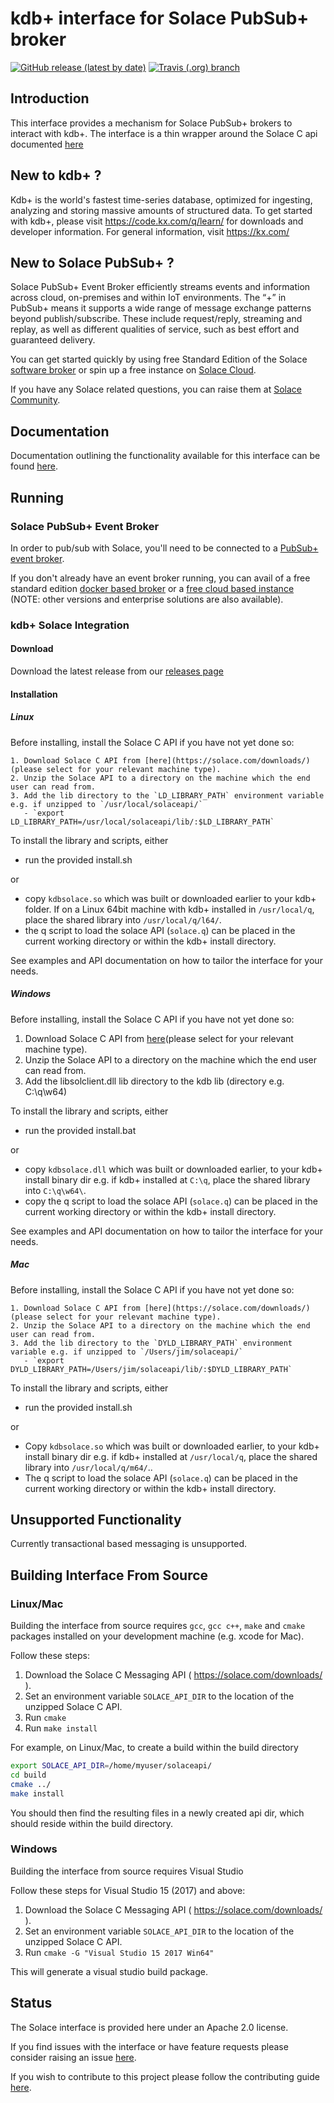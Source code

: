 
# kdb+ interface for Solace PubSub+ broker

[![GitHub release (latest by date)](https://img.shields.io/github/v/release/kxsystems/solace?include_prereleases)](https://github.com/kxsystems/solace/releases) [![Travis (.org) branch](https://img.shields.io/travis/kxsystems/solace/master?label=travis%20build)](https://travis-ci.org/kxsystems/solace/branches)

## Introduction

This interface provides a mechanism for Solace PubSub+ brokers to interact with kdb+. The interface is a thin wrapper around the Solace C api documented [here](https://docs.solace.com/API-Developer-Online-Ref-Documentation/c/index.html)

## New to kdb+ ?

Kdb+ is the world's fastest time-series database, optimized for ingesting, analyzing and storing massive amounts of structured data. To get started with kdb+, please visit https://code.kx.com/q/learn/ for downloads and developer information. For general information, visit https://kx.com/

## New to Solace PubSub+ ?

Solace PubSub+ Event Broker efficiently streams events and information across cloud, on-premises and within IoT environments. The “+” in PubSub+ means it supports a wide range of message exchange patterns beyond publish/subscribe. These include request/reply, streaming and replay, as well as different qualities of service, such as best effort and guaranteed delivery.

You can get started quickly by using free Standard Edition of the Solace [software broker](https://solace.com/products/event-broker/software/) or spin up a free instance on [Solace Cloud](https://console.solace.cloud/login/new-account).

If you have any Solace related questions, you can raise them at [Solace Community](https://solace.community/).

## Documentation

Documentation outlining the functionality available for this interface can be found [here](https://code.kx.com/q/interfaces/solace).

## Running

### Solace PubSub+ Event Broker

In order to pub/sub with Solace, you'll need to be connected to a [PubSub+ event broker](https://solace.com/products/event-broker/).

If you don't already have an event broker running, you can avail of a free standard edition [docker based broker](https://github.com/SolaceLabs/solace-single-docker-compose) or a [free cloud based instance](https://console.solace.cloud/login/new-account) (NOTE: other versions and enterprise solutions are also available).

### kdb+ Solace Integration

#### Download

Download the latest release from our [releases page](https://github.com/KxSystems/solace/releases)

#### Installation

##### Linux

Before installing, install the Solace C API if you have not yet done so:

    1. Download Solace C API from [here](https://solace.com/downloads/)(please select for your relevant machine type).
    2. Unzip the Solace API to a directory on the machine which the end user can read from.
    3. Add the lib directory to the `LD_LIBRARY_PATH` environment variable e.g. if unzipped to `/usr/local/solaceapi/`
       - `export LD_LIBRARY_PATH=/usr/local/solaceapi/lib/:$LD_LIBRARY_PATH`

To install the library and scripts, either

- run the provided install.sh

or

- copy `kdbsolace.so` which was built or downloaded earlier to your kdb+ folder. If on a Linux 64bit machine with kdb+ installed in `/usr/local/q`, place the shared library into `/usr/local/q/l64/`.
- the q script to load the solace API (`solace.q`) can be placed in the current working directory or within the kdb+ install directory.


See examples and API documentation on how to tailor the interface for your needs.

##### Windows

Before installing, install the Solace C API if you have not yet done so:

1. Download Solace C API from [here](https://solace.com/downloads/)(please select for your relevant machine type).
2. Unzip the Solace API to a directory on the machine which the end user can read from.
3. Add the libsolclient.dll lib directory to the kdb lib (directory e.g. C:\q\w64)

To install the library and scripts, either

- run the provided install.bat

or

- copy `kdbsolace.dll` which was built or downloaded earlier, to your kdb+ install binary dir e.g. if kdb+ installed at `C:\q`, place the shared library into `C:\q\w64\`.
- copy the q script to load the solace API (`solace.q`) can be placed in the current working directory or within the kdb+ install directory.

See examples and API documentation on how to tailor the interface for your needs.

##### Mac 

Before installing, install the Solace C API if you have not yet done so:

    1. Download Solace C API from [here](https://solace.com/downloads/)(please select for your relevant machine type).
    2. Unzip the Solace API to a directory on the machine which the end user can read from.
    3. Add the lib directory to the `DYLD_LIBRARY_PATH` environment variable e.g. if unzipped to `/Users/jim/solaceapi/`
       - `export DYLD_LIBRARY_PATH=/Users/jim/solaceapi/lib/:$DYLD_LIBRARY_PATH`

To install the library and scripts, either

- run the provided install.sh

or

- Copy `kdbsolace.so` which was built or downloaded earlier, to your kdb+ install binary dir e.g. if kdb+ installed at `/usr/local/q`, place the shared library into `/usr/local/q/m64/`..
- The q script to load the solace API (`solace.q`) can be placed in the current working directory or within the kdb+ install directory.

## Unsupported Functionality

Currently transactional based messaging is unsupported.

## Building Interface From Source

### Linux/Mac

Building the interface from source requires `gcc`, `gcc c++`, `make` and `cmake` packages installed on your development machine (e.g. xcode for Mac).

Follow these steps:

 1. Download the Solace C Messaging API ( https://solace.com/downloads/ ).
 2. Set an environment variable `SOLACE_API_DIR` to the location of the unzipped Solace C API.
 3. Run `cmake`
 4. Run `make install`


For example, on Linux/Mac, to create a build within the build directory

```bash
export SOLACE_API_DIR=/home/myuser/solaceapi/
cd build
cmake ../
make install
```

You should then find the resulting files in a newly created api dir, which should reside within the build directory.

### Windows

Building the interface from source requires Visual Studio

Follow these steps for Visual Studio 15 (2017) and above:

  1. Download the Solace C Messaging API ( https://solace.com/downloads/ ).
  2. Set an environment variable `SOLACE_API_DIR` to the location of the unzipped Solace C API.
  3. Run `cmake -G "Visual Studio 15 2017 Win64"` 

This will generate a visual studio build package. 

## Status
The Solace interface is provided here under an Apache 2.0 license.

If you find issues with the interface or have feature requests please consider raising an issue [here](https://github.com/KxSystems/solace/issues).

If you wish to contribute to this project please follow the contributing guide [here](CONTRIBUTING.md).
